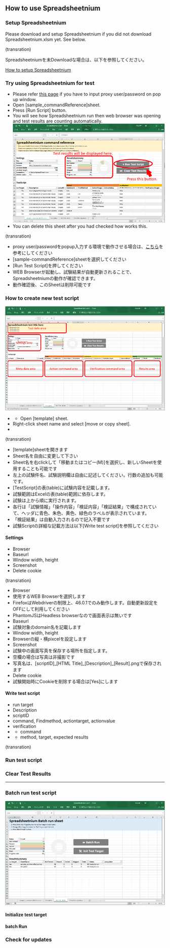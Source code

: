 ## How to use Spreadsheetnium

### Setup Spreadsheetnium
Please download and setup Spreadsheetnium if you did not download Spreadsheetnium.xlsm yet. See below.

(transration)

Spreadsheetniumを未Downloadな場合は、以下を参照してください。

[How to setup Spreadsheetnium](./howToSetupSpreadsheetnium.html)

### Try using Spreadsheetnium for test

- Please refer [this page](http://stackoverflow.com/questions/25686108/fiddler-gateway-proxy-username-password) if you have to input proxy user/password on pop up window.
- Open [sample_commandReference]sheet.
- Press [Run Script] button.
- You will see how Spreadsheetnium run then web browser was opening and   test results are counting automatically.
![Try using Spreadsheetnium for test](img/try.png "Try using Spreadsheetnium for test")
- You can delete this sheet after you had checked how works this.

(transration)

- proxy user/passwordをpopup入力する環境で動作させる場合は、[こちら](http://qiita.com/Nuits/items/1bd84b45b0b092527d8d)を参考にしてください
- [sample-commandReference]sheetを選択してください
- [Run Test Script]を押してください
- WEB Browserが起動し、試験結果が自動更新されることで、Spreadsheetniumの動作が確認できます。
- 動作確認後、このSheetは削除可能です


### How to create new test script

![How to create new test script](img/write.png "How to create new test script")

- - Open [template] sheet.
- Right-click sheet name and select [move or copy sheet].
- 

(transration)

- [template]sheetを開きます
- Sheet名を自由に変更して下さい
- Sheet名を右clickして「移動またはコピー(M)]を選択し、新しいSheetを使用することも可能です
- 左上の試験件名、試験説明欄は自由に記述してください。行数の追加も可能です。
- [TestScript]の表(table)に試験内容を記載します。
- 試験範囲はExcelの表(table)範囲に依存します。
- 試験は上から順に実行されます。
- 各行は「試験情報」「操作内容」「検証内容」「検証結果」で構成されていて、ヘッダに青色、朱色、黄色、緑色のラベルが表示されています。
- 「検証結果」は自動入力されるので記入不要です
- 試験Scriptの詳細な記載方法は以下[Write test script]を参照してください


#### Settings

- Browser
- Baseurl
- Window width, height
- Screenshot
- Delete cookie


(transration)

- Browser
 - 使用するWEB Browserを選択します
 - FirefoxはWebdriverの制限上、46.0.1でのみ動作します。自動更新設定をOFFにして利用してください
 - PhantomJSはHeadless browserなので画面表示は無いです
- Baseurl
 - 試験対象のdomain名を記載します
- Window width, height
 - Browserの縦・横pixcelを設定します
-  Screenshot
 - 試験中の画面写真を保存する場所を指定します。
 - 空欄の場合は写真は非撮影です
 - 写真名は、[scriptID]\_[HTML Title]\_[Description]\_[Result].pngで保存されます
- Delete cookie
 - 試験開始時にCookieを削除する場合は[Yes]にします

#### Write test script

- run target
- Description
- scriptID
- command, Findmethod, actiontarget, actionvalue
- verification
- - command
- - method, target, expected results

(transration)


### Run test script


### Clear Test Results

----

### Batch run test script

![Batch run test script](img/batch.png "Batch run test script")

#### Initialize test target

#### batch Run

### Check for updates



